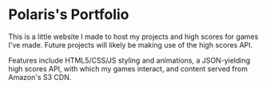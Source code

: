 # Polaris's Portfolio

This is a little website I made to host my projects and high scores for games
I've made. Future projects will likely be making use of the high scores API.

Features include HTML5/CSS/JS styling and animations, a JSON-yielding high
scores API, with which my games interact, and content served from Amazon's S3
CDN.